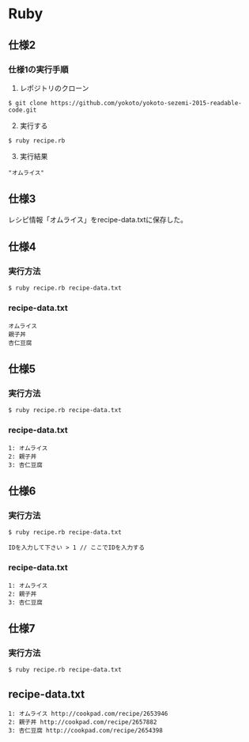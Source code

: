 # Ruby

## 仕様2

### 仕様1の実行手順  


1. レポジトリのクローン

  ```
  $ git clone https://github.com/yokoto/yokoto-sezemi-2015-readable-code.git
  ```

2. 実行する

  ```
  $ ruby recipe.rb
  ```

3. 実行結果

  ```
  "オムライス"
  ```

## 仕様3

レシピ情報「オムライス」をrecipe-data.txtに保存した。

## 仕様4
### 実行方法
```
$ ruby recipe.rb recipe-data.txt
```

### recipe-data.txt
```
オムライス
親子丼
杏仁豆腐
```

## 仕様5
### 実行方法
```
$ ruby recipe.rb recipe-data.txt
```
### recipe-data.txt
```
1: オムライス
2: 親子丼
3: 杏仁豆腐
```

## 仕様6
### 実行方法
```
$ ruby recipe.rb recipe-data.txt
```

```
IDを入力して下さい > 1 // ここでIDを入力する
```
### recipe-data.txt
```
1: オムライス
2: 親子丼
3: 杏仁豆腐
```

## 仕様7
### 実行方法
```
$ ruby recipe.rb recipe-data.txt
```

## recipe-data.txt
```
1: オムライス http://cookpad.com/recipe/2653946
2: 親子丼 http://cookpad.com/recipe/2657882
3: 杏仁豆腐 http://cookpad.com/recipe/2654398
```

